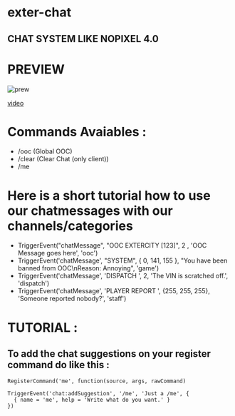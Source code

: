 # exter-chat
## CHAT SYSTEM LIKE NOPIXEL 4.0

# PREVIEW
![prew](https://github.com/user-attachments/assets/4bcf733a-b0e2-4b55-a686-0b25dd795d7b)

[video](https://streamable.com/mwsh29)

# Commands Avaiables : 
- /ooc (Global OOC)
- /clear (Clear Chat (only client))
- /me

# Here is a short tutorial how to use our chatmessages with our channels/categories

- TriggerEvent("chatMessage", "OOC EXTERCITY [123]", 2 , 'OOC Message goes here', 'ooc')
- TriggerEvent('chatMessage', "SYSTEM", { 0, 141, 155 }, "You have been banned from OOC\nReason: Annoying", 'game')
- TriggerEvent('chatMessage', 'DISPATCH ', 2, 'The VIN is scratched off.', 'dispatch')
- TriggerEvent('chatMessage', 'PLAYER REPORT ', {255, 255, 255}, 'Someone reported nobody?', 'staff')



# TUTORIAL : 

## To add the chat suggestions on your register command do like this :

    RegisterCommand('me', function(source, args, rawCommand)

    TriggerEvent('chat:addSuggestion', '/me', 'Just a /me', {
      { name = 'me', help = 'Write what do you want.' }
    })
